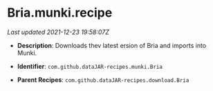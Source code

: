 # Bria.munki.recipe

_Last updated 2021-12-23 19:58:07Z_

- **Description**: Downloads thev latest ersion of Bria and imports into Munki.

- **Identifier**: `com.github.dataJAR-recipes.munki.Bria`

- **Parent Recipes**: `com.github.dataJAR-recipes.download.Bria`